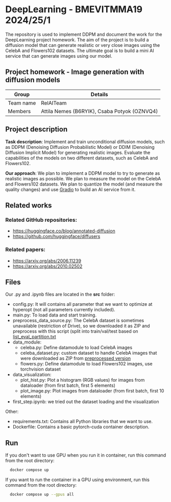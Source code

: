 # DeepLearning - BMEVITMMA19 2024/25/1

The repository is used to implement DDPM and document the work for the DeepLearning project homework. The aim of the project is to build a diffusion model that can generate realistic or very close images using the CelebA and Flowers102 datasets. The ultimate goal is to build a mini AI service that can generate images using our model.

## Project homework - Image generation with diffusion models

| Group     | Details                                      |
| --------- | -------------------------------------------- |
| Team name | RelAITeam                                    |
| Members   | Attila Nemes (B6RYIK), Csaba Potyok (OZNVQ4) |

## Project description

**Task description**: Implement and train unconditional diffusion models, such as DDPM (Denoising Diffusion Probabilistic Model) or DDIM (Denoising Diffusion Implicit Model) for generating realistic images. Evaluate the capabilities of the models on two different datasets, such as CelebA and Flowers102.

**Our approach**: We plan to implement a DDPM model to try to generate as realistic images as possible. We plan to measure the model on the CelebA and Flowers102 datasets. We plan to quantize the model (and measure the quality changes) and use [Gradio](https://www.gradio.app/) to build an AI service from it.

## Related works

### Related GitHub repositories:

- https://huggingface.co/blog/annotated-diffusion
- https://github.com/huggingface/diffusers

### Related papers:

- https://arxiv.org/abs/2006.11239
- https://arxiv.org/abs/2010.02502

## Files

Our .py and .ipynb files are located in the **src** folder:

- config.py: It will contains all parameter that we want to optimize at hyperopt (not all parameters currently included).
- main.py: To load data and start training.
- preprocess_data_source.py: The CelebA dataset is sometimes unavailable (restriction of Drive), so we downloaded it as ZIP and preprocess with this script (split into train/val/test based on [list_eval_partition.txt](https://drive.google.com/drive/folders/0B7EVK8r0v71pdjI3dmwtNm5jRkE?resourcekey=0-TD_RXHhlG6LPvwHReuw6IA)
- data_module:
  - celeba.py: Define datamodule to load CelebA images
  - celeba_dataset.py: custom dataset to handle CelebA images that were downloaded as ZIP from [preprocessed version](https://drive.google.com/drive/folders/0B7EVK8r0v71pTUZsaXdaSnZBZzg?resourcekey=0-rJlzl934LzC-Xp28GeIBzQ)
  - flowers.py: Define datamodule to load Flowers102 images, use torchvision dataset
- data_visualization:
  - plot_hist.py: Plot a histogram (RGB values) for images from dataloader (from first batch, first 5 elements)
  - plot_image.py: Plot images from dataloader (from first batch, first 10 elements)
- first_step.ipynb: we tried out the dataset loading and the visualization

Other:

- requirements.txt: Contains all Python libraries that we want to use.
- Dockerfile: Contains a basic pytorch-cuda container description.

## Run

If you don't want to use GPU when you run it in container, run this command from the root directory:

```bash
  docker compose up
```

If you want to run the container in a GPU using environment, run this command from the root directory:

```bash
  docker compose up --gpus all
```

